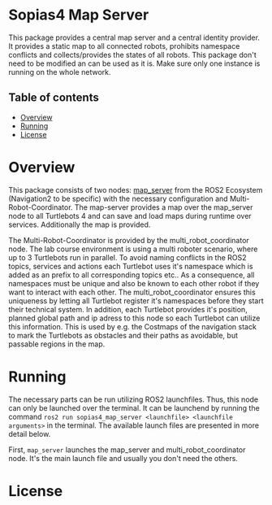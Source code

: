 # Sopias4 Map Server  <!-- omit in toc -->
This package provides a central map server and a central identity provider. It provides a static map to all connected robots, prohibits namespace conflicts and collects/provides the states of all robots. This package don't need to be modified an can be used as it is. Make sure only one instance is running on the whole network.

## Table of contents  <!-- omit in toc -->
- [Overview](#overview)
- [Running](#running)
- [License](#license)

# Overview
This package consists of two nodes: [map_server](https://github.com/ros-planning/navigation2/blob/main/nav2_map_server/README.md) from the ROS2 Ecosystem (Navigation2 to be specific) with the necessary configuration and Multi-Robot-Coordinator. The map-server provides a map over the map_server node to all Turtlebots 4 and can save and load maps during runtime over services. Additionally the map is provided.

The Multi-Robot-Coordinator is provided by the multi_robot_coordinator node. The lab course environment is using a multi roboter scenario, where up to 3 Turtlebots run in parallel. To avoid naming conflicts in the ROS2 topics, services and actions each Turtlebot uses it's namespace which is added as an prefix to all corresponding topics etc.. As a consequence, all namespaces must be unique and also be known to each other robot if they want to interact with each other. The multi_robot_coordinator ensures this uniqueness by letting all Turtlebot register it's namespaces before they start their technical system. In addition, each Turtlebot provides it's position, planned global path and ip adress to this node so each Turtlebot can utilize this information. This is used by e.g. the Costmaps of the navigation stack to mark the Turtlebots as obstacles and their paths as avoidable, but passable regions in the map.


# Running
The necessary parts can be run utilizing ROS2 launchfiles. Thus, this node can only be launched over the terminal. It can be launchend by running the command `ros2 run sopias4_map_server <launchfile> <launchfile arguments>` in the terminal. The available launch files are presented in more detail below.

First, `map_server` launches the map_server and multi_robot_coordinator node. It's the main launch file and usually you don't need the others.

<!-- TODO add other launchfiles if necessary -->

# License
<!-- TODO Licensing -->